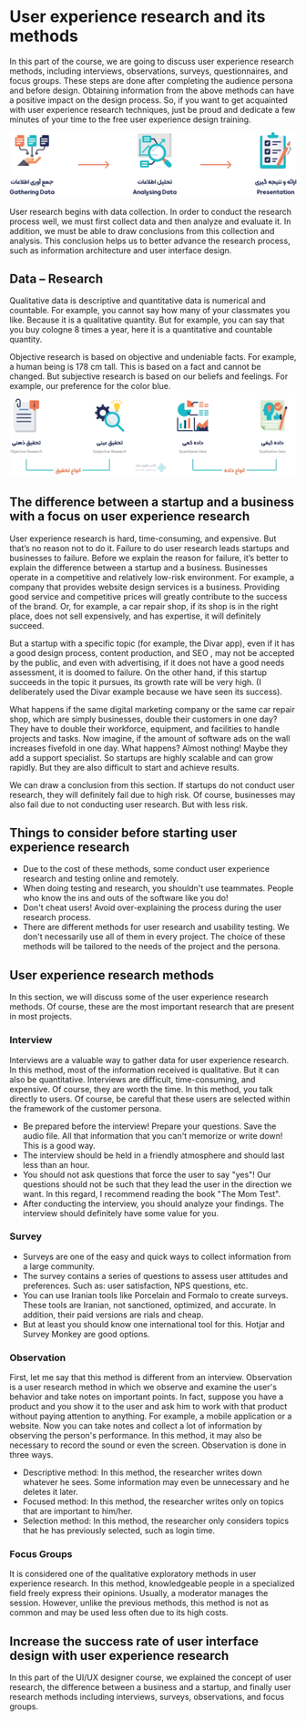 # User experience research and its methods

In this part of the course, we are going to discuss user experience research methods, including interviews, observations, surveys, questionnaires, and focus groups. These steps are done after completing the audience persona and before design. Obtaining information from the above methods can have a positive impact on the design process. So, if you want to get acquainted with user experience research techniques, just be proud and dedicate a few minutes of your time to the free user experience design training.

![Gathering the right information is essential for designing the user interface experience.](user-research-rachet.png)

User research begins with data collection. In order to conduct the research process well, we must first collect data and then analyze and evaluate it. In addition, we must be able to draw conclusions from this collection and analysis. This conclusion helps us to better advance the research process, such as information architecture and user interface design.

## Data – Research

Qualitative data is descriptive and quantitative data is numerical and countable. For example, you cannot say how many of your classmates you like. Because it is a qualitative quantity. But for example, you can say that you buy cologne 8 times a year, here it is a quantitative and countable quantity.

Objective research is based on objective and undeniable facts. For example, a human being is 178 cm tall. This is based on a fact and cannot be changed. But subjective research is based on our beliefs and feelings. For example, our preference for the color blue.

![Data is divided into two main categories: quantitative and qualitative.](data-and-research.png)

## The difference between a startup and a business with a focus on user experience research

User experience research is hard, time-consuming, and expensive. But that’s no reason not to do it. Failure to do user research leads startups and businesses to failure. Before we explain the reason for failure, it’s better to explain the difference between a startup and a business. Businesses operate in a competitive and relatively low-risk environment. For example, a company that provides website design services is a business. Providing good service and competitive prices will greatly contribute to the success of the brand. Or, for example, a car repair shop, if its shop is in the right place, does not sell expensively, and has expertise, it will definitely succeed.

But a startup with a specific topic (for example, the Divar app), even if it has a good design process, content production, and SEO , may not be accepted by the public, and even with advertising, if it does not have a good needs assessment, it is doomed to failure. On the other hand, if this startup succeeds in the topic it pursues, its growth rate will be very high. (I deliberately used the Divar example because we have seen its success).

What happens if the same digital marketing company or the same car repair shop, which are simply businesses, double their customers in one day? They have to double their workforce, equipment, and facilities to handle projects and tasks. Now imagine, if the amount of software ads on the wall increases fivefold in one day. What happens? Almost nothing! Maybe they add a support specialist. So startups are highly scalable and can grow rapidly. But they are also difficult to start and achieve results.

We can draw a conclusion from this section. If startups do not conduct user research, they will definitely fail due to high risk. Of course, businesses may also fail due to not conducting user research. But with less risk.

## Things to consider before starting user experience research

- Due to the cost of these methods, some conduct user experience research and testing online and remotely.
- When doing testing and research, you shouldn't use teammates. People who know the ins and outs of the software like you do!
- Don't cheat users! Avoid over-explaining the process during the user research process.
- There are different methods for user research and usability testing. We don't necessarily use all of them in every project. The choice of these methods will be tailored to the needs of the project and the persona.

## User experience research methods

In this section, we will discuss some of the user experience research methods. Of course, these are the most important research that are present in most projects.

### Interview

Interviews are a valuable way to gather data for user experience research. In this method, most of the information received is qualitative. But it can also be quantitative. Interviews are difficult, time-consuming, and expensive. Of course, they are worth the time. In this method, you talk directly to users. Of course, be careful that these users are selected within the framework of the customer persona.

- Be prepared before the interview! Prepare your questions.
  Save the audio file. All that information that you can't memorize or write down! This is a good way.
- The interview should be held in a friendly atmosphere and should last less than an hour.
- You should not ask questions that force the user to say "yes"! Our questions should not be such that they lead the user in the direction we want. In this regard, I recommend reading the book "The Mom Test".
- After conducting the interview, you should analyze your findings. The interview should definitely have some value for you.

### Survey

- Surveys are one of the easy and quick ways to collect information from a large community.
- The survey contains a series of questions to assess user attitudes and preferences. Such as: user satisfaction, NPS questions, etc.
- You can use Iranian tools like Porcelain and Formalo to create surveys. These tools are Iranian, not sanctioned, optimized, and accurate. In addition, their paid versions are rials and cheap.
- But at least you should know one international tool for this. Hotjar and Survey Monkey are good options.

### Observation

First, let me say that this method is different from an interview. Observation is a user research method in which we observe and examine the user's behavior and take notes on important points. In fact, suppose you have a product and you show it to the user and ask him to work with that product without paying attention to anything. For example, a mobile application or a website. Now you can take notes and collect a lot of information by observing the person's performance. In this method, it may also be necessary to record the sound or even the screen. Observation is done in three ways.

- Descriptive method: In this method, the researcher writes down whatever he sees. Some information may even be unnecessary and he deletes it later.
- Focused method: In this method, the researcher writes only on topics that are important to him/her.
- Selection method: In this method, the researcher only considers topics that he has previously selected, such as login time.

### Focus Groups

It is considered one of the qualitative exploratory methods in user experience research. In this method, knowledgeable people in a specialized field freely express their opinions. Usually, a moderator manages the session. However, unlike the previous methods, this method is not as common and may be used less often due to its high costs.

## Increase the success rate of user interface design with user experience research

In this part of the UI/UX designer course, we explained the concept of user research, the difference between a business and a startup, and finally user research methods including interviews, surveys, observations, and focus groups.
